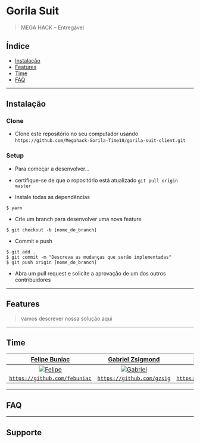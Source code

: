 # Gorila Suit

> MEGA HACK – Entregável


## Índice

- [Instalação](#instalação)
- [Features](#features)
- [Time](#time)
- [FAQ](#faq)

---

## Instalação


### Clone

- Clone este repositório no seu computador usando `https://github.com/Megahack-Gorila-Time10/gorila-suit-client.git`

### Setup

- Para começar a desenvolver...

- certifique-se de que o ropositório está atualizado `git pull origin master`

- Instale todas as dependências

```shell
$ yarn
```

- Crie um branch para desenvolver uma nova feature
```shell
$ git checkout -b [nome_do_branch]
```

- Commit e push 
```shell
$ git add .
$ git commit -m "Descreva as mudanças que serão implementadas"
$ git push origin [nome_do_branch]
```

- Abra um pull request e solicite a aprovação de um dos outros contribuidores
---

## Features

> vamos descrever nossa solução aqui

---

## Time


| <a href="https://www.linkedin.com/in/felipebuniac/" target="_blank">**Felipe Buniac**</a> | <a href="https://www.linkedin.com/in/gzsig/" target="_blank">**Gabriel Zsigmond**</a> | <a href="https://www.linkedin.com/in/matheusdmd/" target="_blank">**Matheus Marotzke**</a> |
| :---: |:---:| :---:|
| [![Felipe](https://avatars0.githubusercontent.com/u/11540140?s=460&u=d9f0b50572450a5b7418f4381584b3b5c487bc4b&v=4s=100)]()    | [![Gabriel](https://avatars0.githubusercontent.com/u/45796046?s=460&u=0c756f32e5b3554fc112a7713b6421ba8e4edac0&v=4&s=100)]() | [![Matheus](https://avatars3.githubusercontent.com/u/11445689?s=460&u=15f9cb77220720df6aa502dd104283fde38715fb&v=4s=100)]()  |
| <a href="https://github.com/febuniac" target="_blank">`https://github.com/febuniac`</a> | <a href="https://github.com/gzsig" target="_blank">`https://github.com/gzsig`</a> | <a href="https://github.com/MatheusDMD" target="_blank">`https://github.com/MatheusDMD`</a> |

---

## FAQ


---

## Supporte


